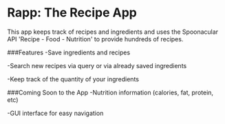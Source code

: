 # Rapp: The Recipe App
This app keeps track of recipes and ingredients and uses the Spoonacular API 'Recipe - Food - Nutrition' to provide hundreds of recipes.

###Features
-Save ingredients and recipes

-Search new recipes via query or via already saved ingredients

-Keep track of the quantity of your ingredients

###Coming Soon to the App
-Nutrition information (calories, fat, protein, etc)

-GUI interface for easy navigation
